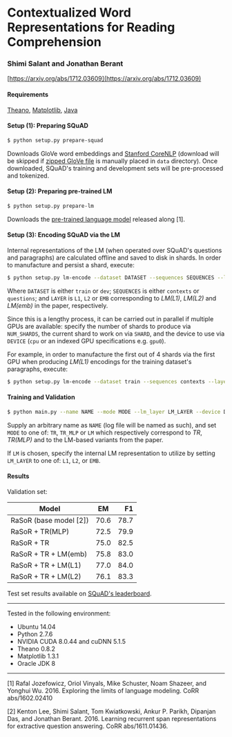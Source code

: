 
# Contextualized Word Representations for Reading Comprehension
### Shimi Salant and Jonathan Berant
[https://arxiv.org/abs/1712.03609](https://arxiv.org/abs/1712.03609)

#### Requirements

[Theano](http://deeplearning.net/software/theano/install.html), [Matplotlib](http://matplotlib.org/), [Java](https://www.oracle.com/java/index.html)

#### Setup (1): Preparing SQuAD

```bash
$ python setup.py prepare-squad
```
Downloads GloVe word embeddings and [Stanford CoreNLP](https://stanfordnlp.github.io/CoreNLP/)
(download will be skipped if [zipped GloVe file](http://nlp.stanford.edu/data/glove.840B.300d.zip) is manually placed in `data` directory).
Once downloaded, SQuAD's training and development sets will be pre-processed and tokenized.<br />


#### Setup (2): Preparing pre-trained LM

```bash
$ python setup.py prepare-lm
```
Downloads the [pre-trained language model](https://github.com/tensorflow/models/tree/master/research/lm_1b) released along [1].


#### Setup (3): Encoding SQuAD via the LM

Internal representations of the LM (when operated over SQuAD's questions and paragraphs) are calculated offline and saved to disk in shards.
In order to manufacture and persist a shard, execute:

```bash
$ python setup.py lm-encode --dataset DATASET --sequences SEQUENCES --layer LAYER --num_shards NUM_SHARDS --shard SHARD --device DEVICE 
```
Where `DATASET` is either `train` or `dev`; `SEQUENCES` is either `contexts` or `questions`; and `LAYER` is `L1`, `L2` or `EMB` corresponding to _LM(L1)_, _LM(L2)_ and _LM(emb)_ in the paper, respectively.

Since this is a lengthy process, it can be carried out in parallel if multiple GPUs are available: specify the number of shards to produce via `NUM_SHARDS`, the current shard to work on via `SHARD`, and the device to use via `DEVICE` (`cpu` or an indexed GPU specifications e.g. `gpu0`).

For example, in order to manufacture the first out of 4 shards via the first GPU when producing  _LM(L1)_ encodings for the training dataset's paragraphs, execute:

```bash
$ python setup.py lm-encode --dataset train --sequences contexts --layer L1 --num_shards 4 --shard 1 --device gpu0 
```


#### Training and Validation

```bash
$ python main.py --name NAME --mode MODE --lm_layer LM_LAYER --device DEVICE
```
Supply an arbitrary name as `NAME` (log file will be named as such), and set `MODE` to one of: `TR`, `TR_MLP` or `LM` which respectively correspond to _TR_, _TR(MLP)_ and to the LM-based variants from the paper.

If `LM` is chosen, specify the internal LM representation to utilize by setting `LM_LAYER` to one of: `L1`, `L2`, or `EMB`.


#### Results

Validation set:

| Model                      | EM   | F1   |
| -------------------------- |:----:| ----:|
| RaSoR (base model [2])     | 70.6 | 78.7 |
| RaSoR + TR(MLP)            | 72.5 | 79.9 |
| RaSoR + TR                 | 75.0 | 82.5 |
| RaSoR + TR + LM(emb)       | 75.8 | 83.0 |
| RaSoR + TR + LM(L1)        | 77.0 | 84.0 |
| RaSoR + TR + LM(L2)        | 76.1 | 83.3 |

Test set results available on [SQuAD's leaderboard](https://rajpurkar.github.io/SQuAD-explorer/).

---

Tested in the following environment:

* Ubuntu 14.04
* Python 2.7.6
* NVIDIA CUDA 8.0.44 and cuDNN 5.1.5
* Theano 0.8.2
* Matplotlib 1.3.1
* Oracle JDK 8

---

[1] Rafal Jozefowicz, Oriol Vinyals, Mike Schuster, Noam Shazeer, and Yonghui Wu. 2016. Exploring the limits of language modeling. CoRR abs/1602.02410

[2] Kenton Lee, Shimi Salant, Tom Kwiatkowski, Ankur P. Parikh, Dipanjan Das, and Jonathan Berant. 2016. Learning recurrent span representations for extractive question answering. CoRR abs/1611.01436.

